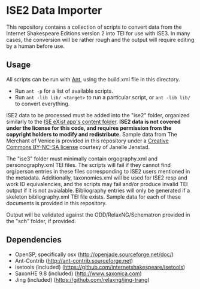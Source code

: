 # ISE2 Data Importer

This repository contains a collection of scripts to convert data from the Internet Shakespeare Editions version 2 into TEI for use with ISE3. In many cases, the conversion will be rather rough and the output will require editing by a human before use.

## Usage

All scripts can be run with [Ant](https://ant.apache.org/), using the build.xml file in this directory.

* Run `ant -p` for a list of available scripts.
* Run `ant -lib lib/ <target>` to run a particular script, or `ant -lib lib/` to convert everything.

ISE2 data to be processed must be added into the "ise2" folder, organized similarly to the [ISE eXist app's content folder](http://internetshakespeare.uvic.ca/exist/rest/db/apps/iseapp/content/). **ISE2 data is not covered under the license for this code, and requires permission from the copyright holders to modify and redistribute.** Sample data from The Merchant of Venice is provided in this repository under a [Creative Commons BY-NC-SA license](https://creativecommons.org/licenses/by-nc-sa/4.0/) courtesy of Janelle Jenstad.

The "ise3" folder must minimally contain orgography.xml and personography.xml TEI files. The scripts will fail if they cannot find org/person entries in these files corresponding to ISE2 users mentioned in the metadata. Additionally, taxonomies.xml will be used for ISE2 resp and work ID equivalencies, and the scripts may fail and/or produce invalid TEI output if it is not avaialable. Bibliography entries will only be generated if a skeleton bibliography.xml TEI file exists. Sample data for each of these documents is provided in this repository.

Output will be validated against the ODD/RelaxNG/Schematron provided in the "sch" folder, if provided.

## Dependencies

* OpenSP, specifically osx (http://openjade.sourceforge.net/doc/)
* Ant-Contrib (http://ant-contrib.sourceforge.net)
* isetools (included) (https://github.com/internetshakespeare/isetools)
* SaxonHE 9.8 (included) (http://www.saxonica.com)
* Jing (included) (https://github.com/relaxng/jing-trang)
